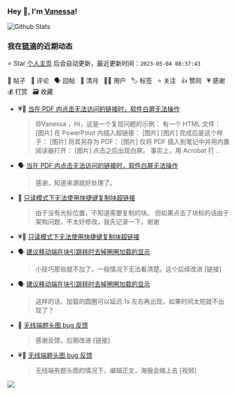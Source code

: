 ### Hey 👋, I'm [Vanessa](http://vanessa.b3log.org/)!

![Github Stats](https://github-readme-stats.vercel.app/api?username=Vanessa219&show_icons=true)

<!--events start -->

### 我在[链滴](https://ld246.com)的近期动态

⭐️ Star [个人主页](https://github.com/Vanessa219/Vanessa219) 后会自动更新，最近更新时间：`2023-05-04 08:37:43`

📝 帖子 &nbsp; 💬 评论 &nbsp; 🗣 回帖 &nbsp; 🌙 清月 &nbsp; 👨‍💻 用户 &nbsp; 🏷️ 标签 &nbsp; ⭐️ 关注 &nbsp; 👍 赞同 &nbsp; 💗 感谢 &nbsp; 💰 打赏 &nbsp; 🗃 收藏

* 💗💬 [当在 PDF 内点击无法访问的链接时，软件白屏无法操作](https://ld246.com/article/1682409477657/comment/1683098186531#comments)

  > @Vanessa ，Hi，这是一个复现问题的示例： 有一个 HTML 文件： [图片] 在 PowerPoint 内插入超链接： [图片] [图片] 完成后是这个样子： [图片] 将其另存为 PDF： [图片] 仅将 PDF 插入到笔记中并用内置阅读器打开： [图片] 点击之后出现白屏。 事实上，用 Acrobat 打 ..
* 🗣 [当在 PDF 内点击无法访问的链接时，软件白屏无法操作](https://ld246.com/article/1682409477657/comment/1683098186531#comments)

  > 感谢，知道来源就好处理了。
* 💬 [只读模式下无法使用快捷键复制块超链接](https://ld246.com/article/1682937063265/comment/1683043236000#comments)

  > 由于没有光标位置，不知道需要复制的块。 但如果点击了块标的话由于架构问题，不太好修改，我先记录一下。谢谢
* 💗📝 [只读模式下无法使用快捷键复制块超链接](https://ld246.com/article/1682937063265)

  > 
* 🗣 [建议移动端在块引跳转时去掉圈圈加载的显示](https://ld246.com/article/1682833271719/comment/1683014316195#comments)

  > 小技巧那些就不加了，一般情况下无法看清楚。这个后续改进 [链接]
* 🗣 [建议移动端在块引跳转时去掉圈圈加载的显示](https://ld246.com/article/1682833271719/comment/1682865811642#comments)

  > 这样的话，加载的圆圈可以延迟 1s 左右再出现，如果时间太短就不出现了？
* 💬 [无线端题头图 bug 反馈](https://ld246.com/article/1682827779325/comment/1682863782662#comments)

  > 感谢反馈，后期改进 [链接]
* 💗📝 [无线端题头图 bug 反馈](https://ld246.com/article/1682827779325)

  > 无线端有题头图的情况下，编辑正文，海报会缩上去 [视频]


<!--events end -->

<a title="Hits" target="_blank" href="https://github.com/Vanessa219/Vanessa219"><img src="https://hits.b3log.org/Vanessa219/Vanessa219.svg"></a>
